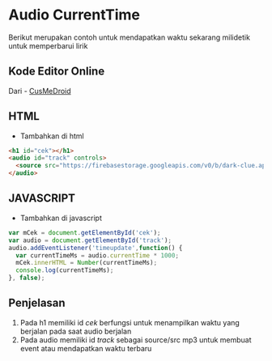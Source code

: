 # Audio CurrentTime
Berikut merupakan contoh untuk mendapatkan waktu sekarang milidetik untuk memperbarui lirik

## Kode Editor Online
Dari - [CusMeDroid](https://cusmedroid.github.io/live-code-editor/)

## HTML
- Tambahkan di html
```html
<h1 id="cek"></h1>
<audio id="track" controls>
  <source src="https://firebasestorage.googleapis.com/v0/b/dark-clue.appspot.com/o/post%2Fmemilikimu-kembali%2FMemilikimu%20Kembali.mp3?alt=media&token=bbf16bdf-9397-4e0f-a718-b83e5e222de5" type="audio/mpeg">
</audio>
```

## JAVASCRIPT
- Tambahkan di javascript
```javascript
var mCek = document.getElementById('cek');
var audio = document.getElementById('track');
audio.addEventListener('timeupdate',function() {
  var currentTimeMs = audio.currentTime * 1000; 
  mCek.innerHTML = Number(currentTimeMs);
  console.log(currentTimeMs); 
}, false); 
```

## Penjelasan
1. Pada h1 memiliki id *cek* berfungsi untuk menampilkan waktu yang berjalan pada saat audio berjalan
2. Pada audio memiliki id *track* sebagai source/src mp3 untuk membuat event atau mendapatkan waktu terbaru
